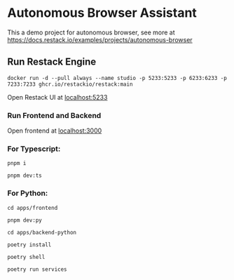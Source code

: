 # Autonomous Browser Assistant

This a demo project for autonomous browser, see more at https://docs.restack.io/examples/projects/autonomous-browser

## Run Restack Engine

```shell
docker run -d --pull always --name studio -p 5233:5233 -p 6233:6233 -p 7233:7233 ghcr.io/restackio/restack:main
```

Open Restack UI at [localhost:5233](http://localhost:5233)

### Run Frontend and Backend

Open frontend at [localhost:3000](http://localhost:3000)

### For Typescript:

```shell
pnpm i
```

```shell
pnpm dev:ts
```

### For Python:

```shell
cd apps/frontend
```

```shell
pnpm dev:py
```

```shell
cd apps/backend-python
```

```shell
poetry install
```

```shell
poetry shell
```

```shell
poetry run services
```
